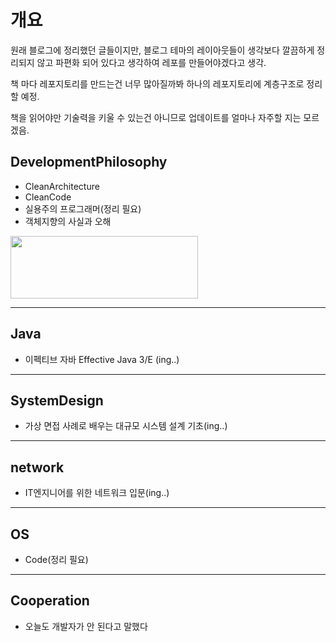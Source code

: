 # 개요

원래 블로그에 정리했던 글들이지만, 블로그 테마의 레이아웃들이 생각보다 깔끔하게 정리되지 않고 파편화 되어 있다고 생각하여 레포를 만들어야겠다고 생각.

책 마다 레포지토리를 만드는건 너무 많아질까봐 하나의 레포지토리에 계층구조로 정리할 예정.

책을 읽어야만 기술력을 키울 수 있는건 아니므로 업데이트를 얼마나 자주할 지는 모르겠음.



## DevelopmentPhilosophy

- CleanArchitecture
- CleanCode
- 실용주의 프로그래머(정리 필요)
- 객체지향의 사실과 오해  
<img src="https://user-images.githubusercontent.com/30401054/215334944-84973cb3-c69d-48ed-8966-8564f672362b.jpg" height="100px" width="300px">


-----

## Java

- 이펙티브 자바 Effective Java 3/E (ing..)

-----

## SystemDesign

- 가상 면접 사례로 배우는 대규모 시스템 설계 기초(ing..)

-----

## network

- IT엔지니어를 위한 네트워크 입문(ing..)

-----

## OS

- Code(정리 필요)

-----

## Cooperation

- 오늘도 개발자가 안 된다고 말했다
